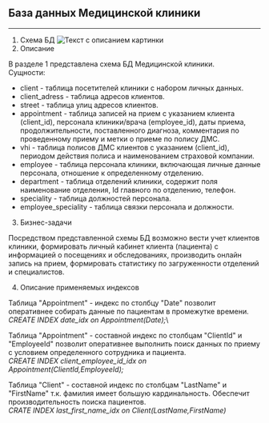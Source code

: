  ## База данных Медицинской клиники

 ********
1. Схема БД <image src="/images/схемаБДpg.png" alt="Текст с описанием картинки">
2. Описание 
 
 В разделе 1 представлена схема БД Медицинской клиники.\
 Сущности:
  * client - таблица посетителей клиники с набором личных данных.
  * client_adress - таблица адресов клиентов.
  * street - таблица улиц адресов клиентов.
  * appointment - таблица записей на прием с указанием клиента (client_id), персонала клиники/врача (employee_id), даты приема, продолжительности, поставленного диагноза, комментария по проведенному приему и метки о приеме по полису ДМС.
  * vhi - таблица полисов ДМС клиентов с указанием (client_id), периодом действия полиса и наименованием страховой компании.
  * employee - таблица персонала клиники, включающая личные данные персонала, отношение к определенному отделению.
  * department - таблица отделений клиники, содержит поля наименование отделения, Id главного по отделению, телефон.
  * speciality - таблица должностей персонала.
  * employee_speciality - таблица связки персонала и должности.
 
 3. Бизнес-задачи
 
Посредством представленной схемы БД возможно вести учет клиентов клиники, формировать личный кабинет клиента (пациента) с информацией о посещениях и обследованиях, производить онлайн запись на прием, формировать статистику по загруженности отделений и специалистов.
 
 4. Описание применяемых индексов
 
 Таблица "Appointment" - индекс по столбцу "Date" позволит оперативнее собирать данные по пациентам в промежутке времени.\
     _CREATE INDEX date_idx on Appointment(Date);_\
 
 Таблица "Appointment" - составной индекс по столбцам "ClientId" и "EmployeeId" позволит оперативнее выполнить поиск данных по приему с условием определенного сотрудника и пациента.\
     _CREATE INDEX client_employee_id_idx on Appointment(ClientId,EmployeeId);_
 
 Таблица "Client" - составной индекс по столбцам "LastName" и "FirstName" т.к. фамилия имеет большую кардинальность. Обеспечит производительность поиска пациентов.\
    _CRATE INDEX last_first_name_idx on Client(LastName,FirstName)_
 
